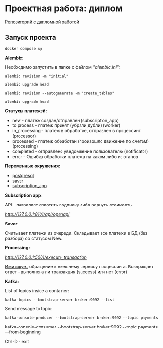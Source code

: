 # Проектная работа: диплом

[Репозиторий c дипломной работой](https://github.com/NataliaLaktyushkina/graduate_work)

## Запуск проекта
`docker compose up`

**Alembic:**

Необходимо запустить в папке с файлом *"alembic.ini":*

`alembic revision -m "initial"`

`alembic upgrade head`

`alembic revision --autogenerate -m "create_tables"`

`alembic upgrade head`

**Статусы платежей:**
- new - платеж создан/отправлен (subscription_app)
- to process - платеж принят (убрали дубли) (worker)
- in_processing - платеж в обработке, отправлен в процессинг (processor)
- processed - платеж обработан (произошло движение по счетам) (processing)
- completed -  отправлено уведомление пользователю (notificator)
- error  - Ошибка обработки платежа на каком либо из этапов


**Переменные окружения:**
- [postgresql](docker/postgres/.env.example)
- [saver](saver/app/core/.env.example)
- [subscription_app](subscription_app/src/core/.env.example)

**Subscription app**:

API - позволяет оплатить подписку либо вернуть стоимость

*http://127.0.0.1:8101/api/openapi*


**Saver**:

Считывает платежи из очереди.
Складывает все платежи в БД (без разбора) со статусом New.

**Processing:**

*http://127.0.0.1:5001/execute_transaction*

[Имитирует](processing/main.py) обращение к внешнему сервису процессинга.
Возвращает ответ - выполнена ли транзакция (success) или нет (error)


**Kafka:**

List of topics inside a container:

`kafka-topics --bootstrap-server broker:9092 --list`

Send message to topic:

`kafka-console-producer --bootstrap-server broker:9092 --topic payments`

kafka-console-consumer --bootstrap-server broker:9092 --topic payments --from-beginning

Ctrl-D - exit
